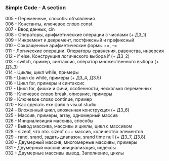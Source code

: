 ### Simple Code - A section

005 - Переменные, способы объявления     
006 - Константы, ключевое слово const   
007 - Ввод данных, cin   
008 - Операторы, арифметические операции с числами (+ ДЗ_1)   
009 - Инкремент и декремент, постфиксный и префиксный   
010 - Сокращенные арифметические формы +=, -=   
011 - Логические операции. Операторы сравнения, равенства, инверсия   
012 - if else. Конструкция логического выбора if (+ ДЗ_2)   
013 - switch, пример, синтаксис, оператор множественного выбора (+ ДЗ_3)   
014 - Циклы, цикл while, примеры   
015 - Цикл do while, примеры (+ ДЗ_4, ДЗ.5)   
016 - Цикл for, примеры и синтаксис   
017 - Цикл for, фишки и фичи, особенности, несколько переменных   
018 - Ключевое слово break, описание, примеры   
019 - Ключевое слово continue, пример   
020 - Как сделать exe файл в visual studio   
024 - Вложенный цикл, вложенная конструкция (+ ДЗ_6)   
025 - Массив, примеры, array, одномерный массив   
026 - Инициализиция массива, способы   
027 - Вывод массива, массивы и циклы, цикл с массивом   
028 - sizeof, что это. sizeof c++ массив, количество элементов   
029 - rand, srand, задать диапазон, srand time null (+ ДЗ_7, ДЗ.8)   
030 - Двумерный массив, многомерные массивы, примеры   
031 - Двумерный массив инициализация, индексы   
032 - Двумерные массивы вывод. Заполнение, циклы   
